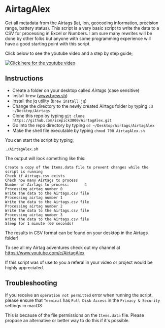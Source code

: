 # AirtagAlex
Get all metadata from the Airtags (lat, lon, geocoding information, precision range, battery status).
This script is a very basic script to write the data to a CSV for processing in Excel or Numbers. I am sure many rewrites will be done by other folks but anyone with some programming experience will have a good starting point with this script. 

Click below to see the youtube video and a step by step guide;

[![Click here for the youtube video](https://img.youtube.com/vi/9VQ-_ztG9aM/0.jpg)](https://www.youtube.com/watch?v=9VQ-_ztG9aM)



## Instructions

* Create a folder on your desktop called <i>Airtags</i> (case sensitive)
* Install brew (<A HREF="wwww.brew.sh" TARGET=new>www.brew.sh</A>)
* Install the jq utility (`brew install jq`)
* Change the directory to the newly created Airtags folder by typing `cd ~/Desktop/Airtags`
* Clone this repo by typing `git clone https://github.com/icepick3000/AirtagAlex.git`
* Go into the repo directory by typing `cd ~/Desktop/Airtags/AirtagAlex`
* Make the shell file executable by typing `chmod 700 AirtagAlex.sh`
  
You can start the script by typing;
  
`./AirtagAlex.sh`
  
The output will look something like this:

```
Create a copy of the Items.data file to prevent changes while the script is running
Check if Airtags.csv exists
Check how many Airtags to process
Number of Airtags to process:       4
Processing airtag number 0
Write the data to the Airtags.csv file
Processing airtag number 1
Write the data to the Airtags.csv file
Processing airtag number 2
Write the data to the Airtags.csv file
Processing airtag number 3
Write the data to the Airtags.csv file
Sleep for 1 minute (60 seconds)
```
  
The results in CSV format can be found on your desktop in the Airtags folder!
    
To see all my Airtag adventures check out my channel at https://www.youtube.com/c/AirtagAlex
    
If this script was of use to you a referal in your video or project would be highly appreciated. 

## Troubleshooting
If you receive an `operation not permitted` error when running the script, please ensure that `Terminal` has `Full Disk Access` in the `Privacy & Security` settings in macOS.

This is because of the file permissions on the `Items.data` file. Please propose an alternative or better way to do this if it's possible.

